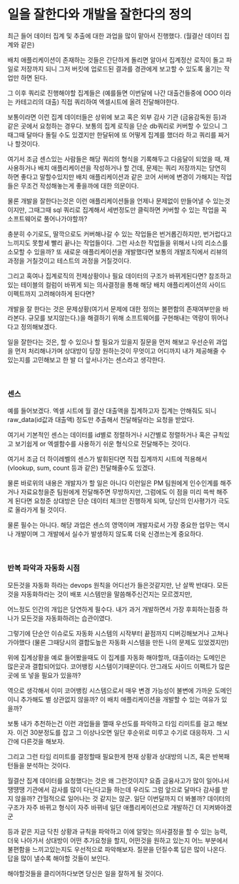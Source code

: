 # 일을 잘한다와 개발을 잘한다의 정의

최근 들어 데이터 집계 및 추출에 대한 과업을 많이 맡아서 진행했다. (월결산 데이터 집계와 같은)

배치 애플리케이션이 존재하는 것들은 간단하게 돌리면 알아서 집계정산 로직이 돌고 파일로 저장까지 되니 그저 버킷에 업로드된 결과를 경관에게 보고할 수 있도록 옮기는 작업만 하면 된다.

그 이후 쿼리로 진행해야할 집계들은 (예를들면 이번달에 나간 대출건들중에 OOO 이라는 카테고리의 대출) 직접 쿼리하여 엑셀시트에 올려 전달해야한다.

보통이라면 이런 집계 데이터들은 상위에 보고 혹은 외부 감사 기관 (금융감독원 등)과 같은 곳에서 요청하는 경우다. 보통의 집계 로직을 단순 db쿼리로 커버할 수 있으니 그때그때 달마다 돌릴 수도 있겠지만 한달뒤에 또 어떻게 집계를 했더라 하고 쿼리를 짜거나 할것이다.

여기서 조금 센스있는 사람들은 해당 쿼리의 형식을 기록해두고 다음달이 되었을 때, 재사용하거나 배치 애플리케이션을 작성하거나 할 건데, 문제는 쿼리 저장까지는 당연히 하면 좋다고 말할수있지만 배치 애플리케이션과 같은 코어 서버에 변경이 가해지는 작업들은 무조건 작성해놓는게 좋을까에 대한 의문이다.

물론 개발을 잘한다는것은 이런 애플리케이션들을 언제나 문제없이 만들어낼 수 있는것이지만, 그때그때 sql 쿼리로 집계해서 세번정도만 클릭하면 커버할 수 있는 작업을 꼭 소프트웨어로 풀어나가야할까?

충분히 수기로도, 딸깍으로도 커버해나갈 수 있는 작업들은 번거롭긴하지만, 번거럽다고 느끼지도 못할세 빨리 끝나는 작업들이다. 그런 사소한 작업들을 위해서 나의 리소스를 소모할 수 있을까? 또 새로운 애플리케이션을 개발했다면 보통의 개발조직에서 리뷰의 과정을 거칠것이고 테스트의 과정을 거칠것이다. 

그리고 혹여나 집계로직의 전제상황이나 필요 데이터의 구조가 바뀌게된다면? 참조하고있는 테이블의 컬럼이 바뀌게 되는 의사결정을 통해 해당 배치 애플리케이션의 사이드 이펙트까지 고려해야하게 된다면?

개발을 잘 한다는 것은 문제상황(여기서 문제에 대한 정의는 불편함의 존재여부만을 바라본다. 규모를 보지않는다.)을 해결하기 위해 소프트웨어를 구현해내는 역량이 뛰어나다고 정의해보겠다.

일을 잘한다는 것은, 할 수 있으나 할 필요가 있을지 질문을 먼저 해보고 우선순위 과업을 먼저 처리해나가며 상대방이 당장 원하는것이 무엇이고 어디까지 내가 제공해줄 수 있는지를 고민해보고 한 발 더 앞서나가는 센스라고 생각한다.

<br>

### 센스

예를 들어보겠다. 엑셀 시트에 월 결산 대출액을 집계하고자 집계는 안해줘도 되니 raw_data(id값과 대출액) 정도만 추출해서 전달해달라는 요청을 받았다.

여기서 기본적인 센스는 데이터를 id별로 정렬하거나 시간별로 정렬하거나 혹은 규칙있고 보기쉽게 or 엑셀함수를 사용하기 쉬운 형식으로 전달해주는 것이다.

여기서 조금 더 하이레벨의 센스가 발휘된다면 직접 집계까지 시트에 적용해서 (vlookup, sum, count 등과 같은) 전달해줄수도 있겠다.

물론 바로위의 내용은 개발자가 할 일은 아니다 이런일은 PM 팀원에게 인수인계를 해주거나 자료요청을준 팀원에게 전달해주면 무방하지만, 그럼에도 이 점을 미리 쓱싹 해주게 된다면 요청준 상대방은 단순 데이터 체크만 진행하게 되며, 당신의 인사평가가 극도로 올라가게 될 것이다.

물론 필수는 아니다. 해당 과업은 센스의 영역이며 개발자로서 가장 중요한 업무는 역시나 개발이며 그 개발에서 실수가 발생하지 않도록 더욱 신경쓰는게 중요하다.

<br>

### 반복 파악과 자동화 시점

모든것을 자동화 하라는 devops 원칙을 어디선가 들은것같지만, 난 살짝 반대다. 모든것을 자동화하라는 것이 배포 시스템만을 말씀해주신건지는 모르겠지만,

어느정도 인간의 개입은 당연하게 필수다. 내가 과거 개발하면서 가장 후회하는점중 하나가 모든것을 자동화하려는 습관이였다.

그렇기에 단순안 이슈로도 자동화 시스템의 시작부터 끝점까지 디버깅해보거나 고쳐나가야했다 (물론 그때당시의 결합도높은 자동화 시스템을 만든 나의 문제도 있었겠지만)

위에 집계상황을 예로 들어봤을때도 이 집계를 자동화 해야할까, 대출이라는 도메인은 많은곳과 결합되어있다. 코어뱅킹 시스템이기때문이다. 안그래도 사이드 이팩트가 많은 곳에 또 넣을 필요가 있을까?

역으로 생각해서 이미 코어뱅킹 시스템으로서 매우 변경 가능성이 불변에 가까운 도메인이니 추가해도 별 상관없지 않을까? 이 배치 애플리케이션을 개발할 수 있는 여유가 있을까?

보통 내가 추천하는건 이런 과업들을 깰때 우선도를 파악하고 타임 리미트를 걸고 해보자. 이건 30분정도를 잡고 그 이상나오면 일단 후순위로 미루고 수기로 대응하자. 그 시간에 다른것을 해보자.

그리고 그런 타임 리미트를 결정할때 필요한게 현재 상황과 상대방의 니즈, 혹은 반복패턴들을 분석하는 것이다.

월결산 집계 데이터를 요청했다는 것은 왜 그런것이지? 요즘 금융사고가 많이 일어나서 땡떙땡 기관에서 감사를 많이 다닌다고들 하는데 우리도 그럼 앞으로 달마다 감사를 받지 않을까? 간헐적으로 일어나는 것 같지는 않군. 일단 이번달까지 더 봐볼까? 데이터의 구조가 자주 바뀌고 형식이 자주 바뀌네 일단 애플리케이션으로 개발하긴 더 지켜봐야겠군

등과 같은 지금 닥친 상황과 규칙을 파악하고 이에 알맞는 의사결정을 할 수 있는 능력, 더욱 나아가서 상대방이 어떤 추가요청을 할지, 어떤것을 원하고 있는지 어느 부분에서 불편함을 느끼고있는지도 우선적으로 파악해보자. 질문을 던질수록 답은 많이 나온다. 답을 많이 낼수록 해야할 것들이 보인다.

해야할것들을 클리어하다보면 당신은 일을 잘하게 될 것이다.